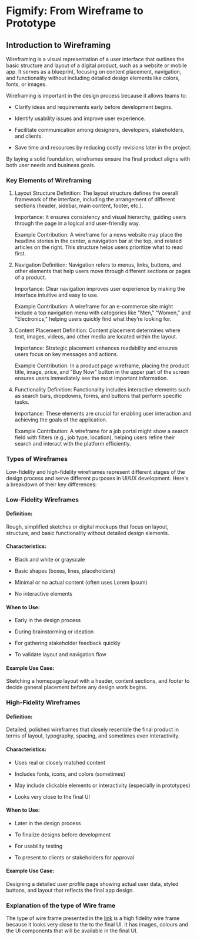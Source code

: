 # Figmify: From Wireframe to Prototype

## Introduction to Wireframing

Wireframing is a visual representation of a user interface that outlines the basic structure and layout of a digital product, such as a website or mobile app. It serves as a blueprint, focusing on content placement, navigation, and functionality without including detailed design elements like colors, fonts, or images.

Wireframing is important in the design process because it allows teams to:

- Clarify ideas and requirements early before development begins.

- Identify usability issues and improve user experience.

- Facilitate communication among designers, developers, stakeholders, and clients.

- Save time and resources by reducing costly revisions later in the project.

By laying a solid foundation, wireframes ensure the final product aligns with both user needs and business goals.

### Key Elements of Wireframing

1. Layout Structure
   Definition:
   The layout structure defines the overall framework of the interface, including the arrangement of different sections (header, sidebar, main content, footer, etc.).

   Importance:
   It ensures consistency and visual hierarchy, guiding users through the page in a logical and user-friendly way.

   Example Contribution:
   A wireframe for a news website may place the headline stories in the center, a navigation bar at the top, and related articles on the right. This structure helps users prioritize what to read first.

2. Navigation
   Definition:
   Navigation refers to menus, links, buttons, and other elements that help users move through different sections or pages of a product.

   Importance:
   Clear navigation improves user experience by making the interface intuitive and easy to use.

   Example Contribution:
   A wireframe for an e-commerce site might include a top navigation menu with categories like "Men," "Women," and "Electronics," helping users quickly find what they’re looking for.

3. Content Placement
   Definition:
   Content placement determines where text, images, videos, and other media are located within the layout.

   Importance:
   Strategic placement enhances readability and ensures users focus on key messages and actions.

   Example Contribution:
   In a product page wireframe, placing the product title, image, price, and "Buy Now" button in the upper part of the screen ensures users immediately see the most important information.

4. Functionality
   Definition:
   Functionality includes interactive elements such as search bars, dropdowns, forms, and buttons that perform specific tasks.

   Importance:
   These elements are crucial for enabling user interaction and achieving the goals of the application.

   Example Contribution:
   A wireframe for a job portal might show a search field with filters (e.g., job type, location), helping users refine their search and interact with the platform efficiently.

### Types of Wireframes

Low-fidelity and high-fidelity wireframes represent different stages of the design process and serve different purposes in UI/UX development. Here's a breakdown of their key differences:

### Low-Fidelity Wireframes

#### Definition:

Rough, simplified sketches or digital mockups that focus on layout, structure, and basic functionality without detailed design elements.

#### Characteristics:

- Black and white or grayscale

- Basic shapes (boxes, lines, placeholders)

- Minimal or no actual content (often uses Lorem Ipsum)

- No interactive elements

#### When to Use:

- Early in the design process

- During brainstorming or ideation

- For gathering stakeholder feedback quickly

- To validate layout and navigation flow

#### Example Use Case:

Sketching a homepage layout with a header, content sections, and footer to decide general placement before any design work begins.

### High-Fidelity Wireframes

#### Definition:

Detailed, polished wireframes that closely resemble the final product in terms of layout, typography, spacing, and sometimes even interactivity.

#### Characteristics:

- Uses real or closely matched content

- Includes fonts, icons, and colors (sometimes)

- May include clickable elements or interactivity (especially in prototypes)

- Looks very close to the final UI

#### When to Use:

- Later in the design process

- To finalize designs before development

- For usability testing

- To present to clients or stakeholders for approval

#### Example Use Case:

Designing a detailed user profile page showing actual user data, styled buttons, and layout that reflects the final app design.

### Explanation of the type of Wire frame

The type of wire frame presented in the [link](https://savanna.alxafrica.com/rltoken/HnTbrzrJX1IfPIxugo8Uvw) is a high fidelity wire frame because it looks very close to the
to the final UI. It has images, colours and the UI components that will be available in the final UI.
